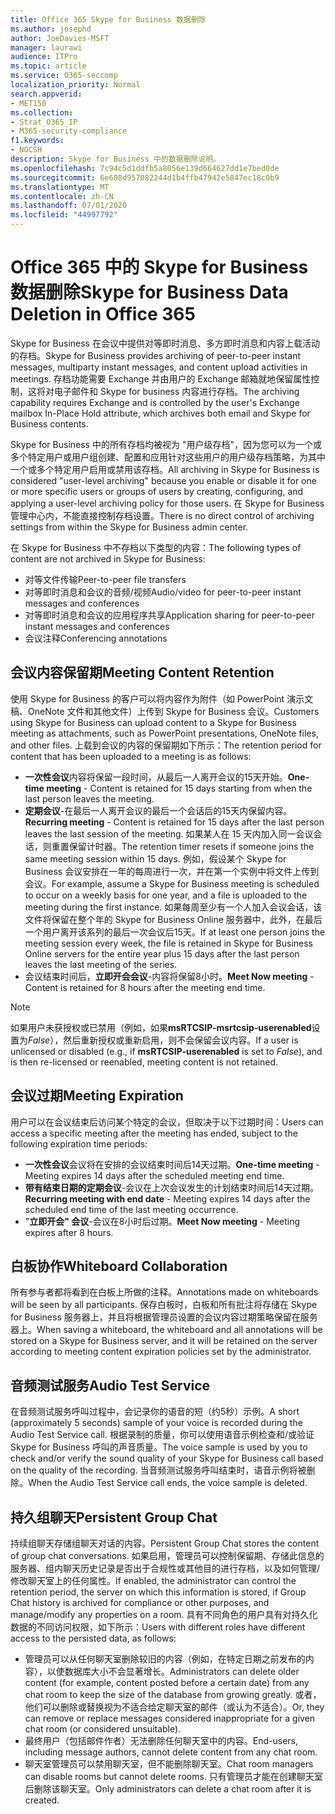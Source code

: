 ```yaml
---
title: Office 365 Skype for Business 数据删除
ms.author: josephd
author: JoeDavies-MSFT
manager: laurawi
audience: ITPro
ms.topic: article
ms.service: O365-seccomp
localization_priority: Normal
search.appverid:
- MET150
ms.collection:
- Strat_O365_IP
- M365-security-compliance
f1.keywords:
- NOCSH
description: Skype for Business 中的数据删除说明。
ms.openlocfilehash: 7c94c5d1ddfb5a8056e139d664627dd1e7bed0de
ms.sourcegitcommit: 6e608d957082244d1b4ffb47942e5847ec18c0b9
ms.translationtype: MT
ms.contentlocale: zh-CN
ms.lasthandoff: 07/01/2020
ms.locfileid: "44997792"
---
```

# <a name="skype-for-business-data-deletion-in-office-365"></a><span data-ttu-id="73d69-103">Office 365 中的 Skype for Business 数据删除</span><span class="sxs-lookup"><span data-stu-id="73d69-103">Skype for Business Data Deletion in Office 365</span></span>

<span data-ttu-id="73d69-104">Skype for Business 在会议中提供对等即时消息、多方即时消息和内容上载活动的存档。</span><span class="sxs-lookup"><span data-stu-id="73d69-104">Skype for Business provides archiving of peer-to-peer instant messages, multiparty instant messages, and content upload activities in meetings.</span></span> <span data-ttu-id="73d69-105">存档功能需要 Exchange 并由用户的 Exchange 邮箱就地保留属性控制，这将对电子邮件和 Skype for business 内容进行存档。</span><span class="sxs-lookup"><span data-stu-id="73d69-105">The archiving capability requires Exchange and is controlled by the user's Exchange mailbox In-Place Hold attribute, which archives both email and Skype for Business contents.</span></span>

<span data-ttu-id="73d69-106">Skype for Business 中的所有存档均被视为 "用户级存档"，因为您可以为一个或多个特定用户或用户组创建、配置和应用针对这些用户的用户级存档策略，为其中一个或多个特定用户启用或禁用该存档。</span><span class="sxs-lookup"><span data-stu-id="73d69-106">All archiving in Skype for Business is considered "user-level archiving" because you enable or disable it for one or more specific users or groups of users by creating, configuring, and applying a user-level archiving policy for those users.</span></span> <span data-ttu-id="73d69-107">在 Skype for Business 管理中心内，不能直接控制存档设置。</span><span class="sxs-lookup"><span data-stu-id="73d69-107">There is no direct control of archiving settings from within the Skype for Business admin center.</span></span>

<span data-ttu-id="73d69-108">在 Skype for Business 中不存档以下类型的内容：</span><span class="sxs-lookup"><span data-stu-id="73d69-108">The following types of content are not archived in Skype for Business:</span></span>

- <span data-ttu-id="73d69-109">对等文件传输</span><span class="sxs-lookup"><span data-stu-id="73d69-109">Peer-to-peer file transfers</span></span>
- <span data-ttu-id="73d69-110">对等即时消息和会议的音频/视频</span><span class="sxs-lookup"><span data-stu-id="73d69-110">Audio/video for peer-to-peer instant messages and conferences</span></span>
- <span data-ttu-id="73d69-111">对等即时消息和会议的应用程序共享</span><span class="sxs-lookup"><span data-stu-id="73d69-111">Application sharing for peer-to-peer instant messages and conferences</span></span>
- <span data-ttu-id="73d69-112">会议注释</span><span class="sxs-lookup"><span data-stu-id="73d69-112">Conferencing annotations</span></span> 

## <a name="meeting-content-retention"></a><span data-ttu-id="73d69-113">会议内容保留期</span><span class="sxs-lookup"><span data-stu-id="73d69-113">Meeting Content Retention</span></span>

<span data-ttu-id="73d69-114">使用 Skype for Business 的客户可以将内容作为附件（如 PowerPoint 演示文稿、OneNote 文件和其他文件）上传到 Skype for Business 会议。</span><span class="sxs-lookup"><span data-stu-id="73d69-114">Customers using Skype for Business can upload content to a Skype for Business meeting as attachments, such as PowerPoint presentations, OneNote files, and other files.</span></span> <span data-ttu-id="73d69-115">上载到会议的内容的保留期如下所示：</span><span class="sxs-lookup"><span data-stu-id="73d69-115">The retention period for content that has been uploaded to a meeting is as follows:</span></span>

- <span data-ttu-id="73d69-116">**一次性会议**内容将保留一段时间，从最后一人离开会议的15天开始。</span><span class="sxs-lookup"><span data-stu-id="73d69-116">**One-time meeting** - Content is retained for 15 days starting from when the last person leaves the meeting.</span></span>
- <span data-ttu-id="73d69-117">**定期会议**-在最后一人离开会议的最后一个会话后的15天内保留内容。</span><span class="sxs-lookup"><span data-stu-id="73d69-117">**Recurring meeting** - Content is retained for 15 days after the last person leaves the last session of the meeting.</span></span> <span data-ttu-id="73d69-118">如果某人在 15 天内加入同一会议会话，则重置保留计时器。</span><span class="sxs-lookup"><span data-stu-id="73d69-118">The retention timer resets if someone joins the same meeting session within 15 days.</span></span> <span data-ttu-id="73d69-119">例如，假设某个 Skype for Business 会议安排在一年的每周进行一次，并在第一个实例中将文件上传到会议。</span><span class="sxs-lookup"><span data-stu-id="73d69-119">For example, assume a Skype for Business meeting is scheduled to occur on a weekly basis for one year, and a file is uploaded to the meeting during the first instance.</span></span> <span data-ttu-id="73d69-120">如果每周至少有一个人加入会议会话，该文件将保留在整个年的 Skype for Business Online 服务器中，此外，在最后一个用户离开该系列的最后一次会议后15天。</span><span class="sxs-lookup"><span data-stu-id="73d69-120">If at least one person joins the meeting session every week, the file is retained in Skype for Business Online servers for the entire year plus 15 days after the last person leaves the last meeting of the series.</span></span>
- <span data-ttu-id="73d69-121">会议结束时间后，**立即开会会议**-内容将保留8小时。</span><span class="sxs-lookup"><span data-stu-id="73d69-121">**Meet Now meeting** - Content is retained for 8 hours after the meeting end time.</span></span>

> [!NOTE]
> <span data-ttu-id="73d69-122">如果用户未获授权或已禁用（例如，如果**msRTCSIP-msrtcsip-userenabled**设置为*False*），然后重新授权或重新启用，则不会保留会议内容。</span><span class="sxs-lookup"><span data-stu-id="73d69-122">If a user is unlicensed or disabled (e.g., if **msRTCSIP-userenabled** is set to *False*), and is then re-licensed or reenabled, meeting content is not retained.</span></span>

## <a name="meeting-expiration"></a><span data-ttu-id="73d69-123">会议过期</span><span class="sxs-lookup"><span data-stu-id="73d69-123">Meeting Expiration</span></span>

<span data-ttu-id="73d69-124">用户可以在会议结束后访问某个特定的会议，但取决于以下过期时间：</span><span class="sxs-lookup"><span data-stu-id="73d69-124">Users can access a specific meeting after the meeting has ended, subject to the following expiration time periods:</span></span>

- <span data-ttu-id="73d69-125">**一次性会议**会议将在安排的会议结束时间后14天过期。</span><span class="sxs-lookup"><span data-stu-id="73d69-125">**One-time meeting** - Meeting expires 14 days after the scheduled meeting end time.</span></span>
- <span data-ttu-id="73d69-126">**带有结束日期的定期会议**-会议在上次会议发生的计划结束时间后14天过期。</span><span class="sxs-lookup"><span data-stu-id="73d69-126">**Recurring meeting with end date** - Meeting expires 14 days after the scheduled end time of the last meeting occurrence.</span></span>
- <span data-ttu-id="73d69-127">"**立即开会" 会议**-会议在8小时后过期。</span><span class="sxs-lookup"><span data-stu-id="73d69-127">**Meet Now meeting** - Meeting expires after 8 hours.</span></span>

## <a name="whiteboard-collaboration"></a><span data-ttu-id="73d69-128">白板协作</span><span class="sxs-lookup"><span data-stu-id="73d69-128">Whiteboard Collaboration</span></span>

<span data-ttu-id="73d69-129">所有参与者都将看到在白板上所做的注释。</span><span class="sxs-lookup"><span data-stu-id="73d69-129">Annotations made on whiteboards will be seen by all participants.</span></span> <span data-ttu-id="73d69-130">保存白板时，白板和所有批注将存储在 Skype for Business 服务器上，并且将根据管理员设置的会议内容过期策略保留在服务器上。</span><span class="sxs-lookup"><span data-stu-id="73d69-130">When saving a whiteboard, the whiteboard and all annotations will be stored on a Skype for Business server, and it will be retained on the server according to meeting content expiration policies set by the administrator.</span></span>

## <a name="audio-test-service"></a><span data-ttu-id="73d69-131">音频测试服务</span><span class="sxs-lookup"><span data-stu-id="73d69-131">Audio Test Service</span></span>

<span data-ttu-id="73d69-132">在音频测试服务呼叫过程中，会记录你的语音的短（约5秒）示例。</span><span class="sxs-lookup"><span data-stu-id="73d69-132">A short (approximately 5 seconds) sample of your voice is recorded during the Audio Test Service call.</span></span> <span data-ttu-id="73d69-133">根据录制的质量，你可以使用语音示例检查和/或验证 Skype for Business 呼叫的声音质量。</span><span class="sxs-lookup"><span data-stu-id="73d69-133">The voice sample is used by you to check and/or verify the sound quality of your Skype for Business call based on the quality of the recording.</span></span> <span data-ttu-id="73d69-134">当音频测试服务呼叫结束时，语音示例将被删除。</span><span class="sxs-lookup"><span data-stu-id="73d69-134">When the Audio Test Service call ends, the voice sample is deleted.</span></span>

## <a name="persistent-group-chat"></a><span data-ttu-id="73d69-135">持久组聊天</span><span class="sxs-lookup"><span data-stu-id="73d69-135">Persistent Group Chat</span></span>

<span data-ttu-id="73d69-136">持续组聊天存储组聊天对话的内容。</span><span class="sxs-lookup"><span data-stu-id="73d69-136">Persistent Group Chat stores the content of group chat conversations.</span></span> <span data-ttu-id="73d69-137">如果启用，管理员可以控制保留期、存储此信息的服务器、组内聊天历史记录是否出于合规性或其他目的进行存档，以及如何管理/修改聊天室上的任何属性。</span><span class="sxs-lookup"><span data-stu-id="73d69-137">If enabled, the administrator can control the retention period, the server on which this information is stored, if Group Chat history is archived for compliance or other purposes, and manage/modify any properties on a room.</span></span> <span data-ttu-id="73d69-138">具有不同角色的用户具有对持久化数据的不同访问权限，如下所示：</span><span class="sxs-lookup"><span data-stu-id="73d69-138">Users with different roles have different access to the persisted data, as follows:</span></span>

- <span data-ttu-id="73d69-139">管理员可以从任何聊天室删除较旧的内容（例如，在特定日期之前发布的内容），以使数据库大小不会显著增长。</span><span class="sxs-lookup"><span data-stu-id="73d69-139">Administrators can delete older content (for example, content posted before a certain date) from any chat room to keep the size of the database from growing greatly.</span></span> <span data-ttu-id="73d69-140">或者，他们可以删除或替换视为不适合给定聊天室的邮件（或认为不适合）。</span><span class="sxs-lookup"><span data-stu-id="73d69-140">Or, they can remove or replace messages considered inappropriate for a given chat room (or considered unsuitable).</span></span>
- <span data-ttu-id="73d69-141">最终用户（包括邮件作者）无法删除任何聊天室中的内容。</span><span class="sxs-lookup"><span data-stu-id="73d69-141">End-users, including message authors, cannot delete content from any chat room.</span></span>
- <span data-ttu-id="73d69-142">聊天室管理员可以禁用聊天室，但不能删除聊天室。</span><span class="sxs-lookup"><span data-stu-id="73d69-142">Chat room managers can disable rooms but cannot delete rooms.</span></span> <span data-ttu-id="73d69-143">只有管理员才能在创建聊天室后删除该聊天室。</span><span class="sxs-lookup"><span data-stu-id="73d69-143">Only administrators can delete a chat room after it is created.</span></span>